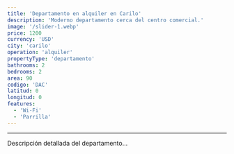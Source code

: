 ```yaml
---
title: 'Departamento en alquiler en Carilo'
description: 'Moderno departamento cerca del centro comercial.'
image: '/slider-1.webp'
price: 1200
currency: 'USD'
city: 'carilo'
operation: 'alquiler'
propertyType: 'departamento'
bathrooms: 2
bedrooms: 2
area: 90
codigo: 'DAC'
latitud: 0
longitud: 0
features:
  - 'Wi-Fi'
  - 'Parrilla'
---
```

---

Descripción detallada del departamento...
